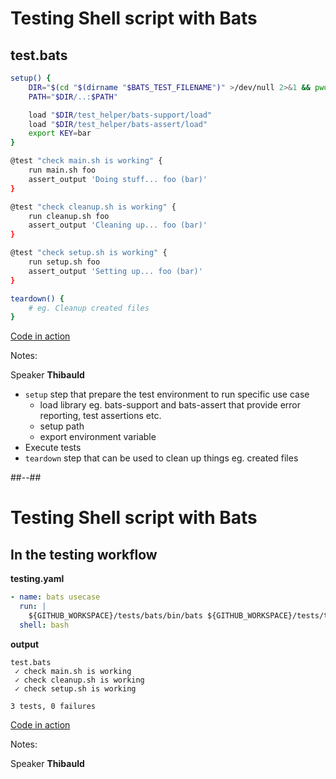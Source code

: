 <!-- .slide: class="two-column with-code-bg-dark" -->

# Testing Shell script with Bats

## test.bats

```sh [1-8|2-3|5-6|7|10-13,15-18,20-23|25-27]
setup() {
    DIR="$(cd "$(dirname "$BATS_TEST_FILENAME")" >/dev/null 2>&1 && pwd)"
    PATH="$DIR/..:$PATH"

    load "$DIR/test_helper/bats-support/load"
    load "$DIR/test_helper/bats-assert/load"
    export KEY=bar
}

@test "check main.sh is working" {
    run main.sh foo
    assert_output 'Doing stuff... foo (bar)'
}

@test "check cleanup.sh is working" {
    run cleanup.sh foo
    assert_output 'Cleaning up... foo (bar)'
}

@test "check setup.sh is working" {
    run setup.sh foo
    assert_output 'Setting up... foo (bar)'
}

teardown() {
    # eg. Cleanup created files
}
```

[Code in action](https://github.com/sfeir-open-source/sfeir-school-github-action-dev/blob/main/tests/tests.bats)
<!-- .element: class="credits" -->

Notes:

Speaker **Thibauld**

- `setup` step that prepare the test environment to run specific use case
  - load library eg. bats-support and bats-assert that provide error reporting, test assertions etc.
  - setup path
  - export environment variable
- Execute tests
- `teardown` step that can be used to clean up things eg. created files

##--##

# Testing Shell script with Bats

## In the testing workflow

**testing.yaml**

```yaml
- name: bats usecase
  run: |
    ${GITHUB_WORKSPACE}/tests/bats/bin/bats ${GITHUB_WORKSPACE}/tests/tests.bats
  shell: bash
```

**output**

```shell
test.bats
 ✓ check main.sh is working
 ✓ check cleanup.sh is working
 ✓ check setup.sh is working

3 tests, 0 failures
```

[Code in action](https://github.com/sfeir-open-source/sfeir-school-github-action-dev/blob/main/.github/workflows/testing.yaml)
<!-- .element: class="credits" -->

Notes:

Speaker **Thibauld**
